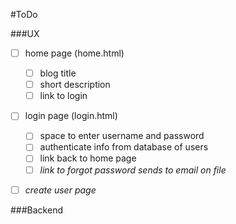 #ToDo

###UX
- [ ] home page (home.html)
	- [ ] blog title
	- [ ] short description
	- [ ] link to login
- [ ] login page (login.html)
	- [ ] space to enter username and password
	- [ ] authenticate info from database of users
	- [ ] link back to home page
	- [ ] _link to forgot password sends to email on file_
- [ ] _create user page_  


###Backend
